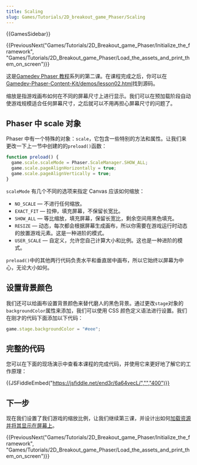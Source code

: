 ```yaml
---
title: Scaling
slug: Games/Tutorials/2D_breakout_game_Phaser/Scaling
---
```


{{GamesSidebar}}

{{PreviousNext("Games/Tutorials/2D_Breakout_game_Phaser/Initialize_the_framework", "Games/Tutorials/2D_Breakout_game_Phaser/Load_the_assets_and_print_them_on_screen")}}

这是[Gamedev Phaser 教程](/zh-CN/docs/Games/Workflows/2D_Breakout_game_Phaser)系列的第二课。在课程完成之后，你可以在[Gamedev-Phaser-Content-Kit/demos/lesson02.html](https://github.com/end3r/Gamedev-Phaser-Content-Kit/blob/gh-pages/demos/lesson01.html)找到源码。

缩放是指游戏画布如何在不同的屏幕尺寸上进行显示。我们可以在预加载阶段自动使游戏规模适合任何屏幕尺寸，之后就可以不用再担心屏幕尺寸的问题了。

## Phaser 中 scale 对象

Phaser 中有一个特殊的对象：`scale`，它包含一些特别的方法和属性。让我们来更改一下上一节中创建的的`preload()`函数：

```js
function preload() {
  game.scale.scaleMode = Phaser.ScaleManager.SHOW_ALL;
  game.scale.pageAlignHorizontally = true;
  game.scale.pageAlignVertically = true;
}
```

`scaleMode` 有几个不同的选项来指定 Canvas 应该如何缩放：

- `NO_SCALE` — 不进行任何缩放。
- `EXACT_FIT` — 拉伸，填充屏幕，不保留长宽比。
- `SHOW_ALL` — 等比缩放，填充屏幕，保留长宽比，剩余空间用黑色填充。
- `RESIZE` — 动态，每次都会根据屏幕生成画布，所以你需要在游戏运行时动态的放置游戏元素。这是一种进阶的模式。
- `USER_SCALE` — 自定义，允许您自己计算大小和比例。这也是一种进阶的模式。

`preload()`中的其他两行代码负责水平和垂直居中画布，所以它始终以屏幕为中心，无论大小如何。

## 设置背景颜色

我们还可以给画布设置背景颜色来替代磨人的黑色背景。通过更改`stage`对象的`backgroundColor`属性来添加，我们可以使用 CSS 颜色定义语法进行设置。我们在刚才的代码下面添加以下代码：

```js
game.stage.backgroundColor = "#eee";
```

## 完整的代码

您可以在下面的现场演示中查看本课程的完成代码，并使用它来更好地了解它的工作原理：

{{JSFiddleEmbed("https://jsfiddle.net/end3r/6a64vecL/","","400")}}

## 下一步

现在我们设置了我们游戏的缩放比例，让我们继续第三课，并设计出如何[加载资源并将其显示在屏幕上](/zh-CN/docs/Games/Workflows/2D_Breakout_game_Phaser/Load_the_assets_and_print_them_on_screen)。

{{PreviousNext("Games/Tutorials/2D_Breakout_game_Phaser/Initialize_the_framework", "Games/Tutorials/2D_Breakout_game_Phaser/Load_the_assets_and_print_them_on_screen")}}
